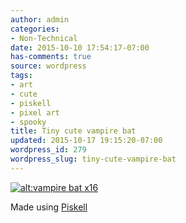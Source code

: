 ```yaml
---
author: admin
categories:
- Non-Technical
date: 2015-10-10 17:54:17-07:00
has-comments: true
source: wordpress
tags:
- art
- cute
- piskell
- pixel art
- spooky
title: Tiny cute vampire bat
updated: 2015-10-17 19:15:20-07:00
wordpress_id: 279
wordpress_slug: tiny-cute-vampire-bat
---
```

[![alt:vampire bat x16](../wp-content/uploads/2015/10/vampire-bat-x16.png)](../wp-content/uploads/2015/10/vampire-bat-x16.png)

Made using [Piskell](http://www.piskelapp.com/)
